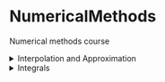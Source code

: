 # NumericalMethods
Numerical methods course 

<details>
           <summary>Interpolation and Approximation</summary>
           <img src="https://github.com/ashnaider/NumericalMethods/blob/main/Interpolation_and_Approximation/img/Lagrangian.png"/>
           <img src="https://github.com/ashnaider/NumericalMethods/blob/main/Interpolation_and_Approximation/img/Newton_finite_diffs_interpol.png"/>
           <img src="https://github.com/ashnaider/NumericalMethods/blob/main/Interpolation_and_Approximation/img/Least_square_method.png"/>
           <img src="https://github.com/ashnaider/NumericalMethods/blob/main/Interpolation_and_Approximation/img/Parabolic_spline.png"/>
      
</details>
<details>
           <summary>Integrals</summary>
      
</details>


